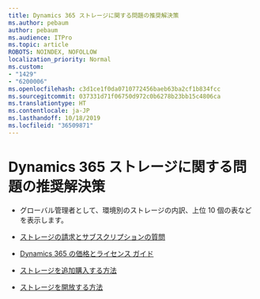 ```yaml
---
title: Dynamics 365 ストレージに関する問題の推奨解決策
ms.author: pebaum
author: pebaum
ms.audience: ITPro
ms.topic: article
ROBOTS: NOINDEX, NOFOLLOW
localization_priority: Normal
ms.custom:
- "1429"
- "6200006"
ms.openlocfilehash: c3d1ce1f0da0710772456baeb63ba2cf1b834fcc
ms.sourcegitcommit: 037331d71f06750d972c0b6278b23bb15c4806ca
ms.translationtype: HT
ms.contentlocale: ja-JP
ms.lasthandoff: 10/18/2019
ms.locfileid: "36509871"
---
```

# <a name="recommend-solutions-for-dynamics-365-storage-issues"></a>Dynamics 365 ストレージに関する問題の推奨解決策

* グローバル管理者として、環境別のストレージの内訳、上位 10 個の表などを表示します。

* [ストレージの請求とサブスクリプションの質問](https://docs.microsoft.com/dynamics365/customer-engagement/admin/contact-information-microsoft-dynamics-365-online-billing-support)

* [Dynamics 365 の価格とライセンス ガイド](https://dynamics.microsoft.com/pricing/)

* [ストレージを追加購入する方法](https://docs.microsoft.com/dynamics365/customer-engagement/admin/manage-storage#add-storage-to-dynamics-365-online)

* [ストレージを開放する方法](https://docs.microsoft.com/dynamics365/customer-engagement/admin/free-storage-space)
